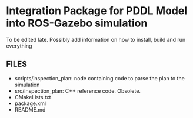 # Integration Package for PDDL Model into ROS-Gazebo simulation


To be edited late. Possibly add information on how to install, build and run everything


## FILES
- scripts/inspection_plan: node containing code to parse the plan to the simulation
- src/inspection_plan: C++ reference code. Obsolete. 
- CMakeLists.txt
- package.xml
- README.md